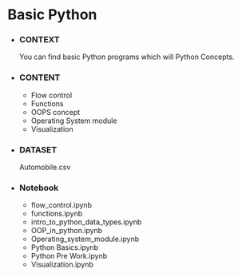 # Basic Python


- ### CONTEXT 
  You can find basic Python programs which will Python Concepts.

- ### CONTENT 
	- Flow control
	- Functions
	- OOPS concept
	- Operating System module
	- Visualization

- ### DATASET 
  Automobile.csv

- ### Notebook

  - flow_control.ipynb
  - functions.ipynb
  - intro_to_python_data_types.ipynb
  - OOP_in_python.ipynb
  - Operating_system_module.ipynb
  - Python Basics.ipynb
  - Python Pre Work.ipynb
  - Visualization.ipynb